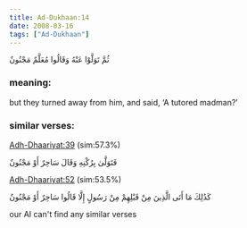 ```yaml
---
title: Ad-Dukhaan:14
date: 2008-03-16
tags: ["Ad-Dukhaan"]
---
```

ثُمَّ تَوَلَّوْا عَنْهُ وَقَالُوا مُعَلَّمٌ مَجْنُونٌ
### meaning: 
but they turned away from him, and said, ‘A tutored madman?’
### similar verses: 

[Adh-Dhaariyat:39](/51/39) (sim:57.3%)

فَتَوَلَّىٰ بِرُكْنِهِ وَقَالَ سَاحِرٌ أَوْ مَجْنُونٌ

[Adh-Dhaariyat:52](/51/52) (sim:53.5%)

كَذَٰلِكَ مَا أَتَى الَّذِينَ مِنْ قَبْلِهِمْ مِنْ رَسُولٍ إِلَّا قَالُوا سَاحِرٌ أَوْ مَجْنُونٌ

our AI can't find any similar verses



